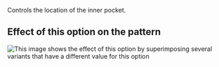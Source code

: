 Controls the location of the inner pocket.

## Effect of this option on the pattern

![This image shows the effect of this option by superimposing several variants that have a different value for this option](carlita\_innerpocketplacement\_sample.svg "Effect of this option on the pattern")
